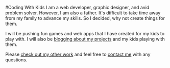 #Coding With Kids
I am a web developer, graphic designer, and avid problem solver. However, I am also a father. It's difficult to take time away from my family to advance my skills. So I decided, why not create things for them.

I will be pushing fun games and web apps that I have created for my kids to play with. I will also be [blogging about my projects](https://www.simeonsmith.me/coding-with-kids "Coding With Kids Blog - SimeonSmith.me") and my kids playing with them.

Please [check out my other work](https://www.simeonsmth.me/my-work "My Work - SimeonSmith.me") and feel free to [contact me](https://www.simeonsmith.me/contact-me "Contact Me - SimeonSmith.me") with any questions.